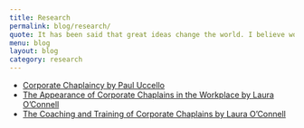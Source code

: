 ```yaml
---
title: Research
permalink: blog/research/
quote: It has been said that great ideas change the world. I believe workplace chaplaincy is truly a great idea that is changing the world one person at a time.
menu: blog
layout: blog
category: research
---
```

*   [Corporate Chaplaincy by Paul Uccello](https://googledrive.com/host/0B-rUPb5gojEteThPR1lHNFZremM/Corporate-Chaplaincy-by-Paul-Uccello.pdf)
*   [The Appearance of Corporate Chaplains in the Workplace by Laura O’Connell](https://googledrive.com/host/0B-rUPb5gojEteThPR1lHNFZremM/The-Appearance-of-Corporate-Chaplains-in-the-Workplace-by-Laura-OConnell.pdf)
*   [The Coaching and Training of Corporate Chaplains by Laura O’Connell](https://googledrive.com/host/0B-rUPb5gojEteThPR1lHNFZremM/The-Coaching-and-Training-of-Corporate-Chaplains-by-Laura-OConnell.pdf)

